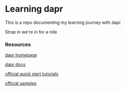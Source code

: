 # Learning dapr

This is a repo documenting my learning journey with dapr

Strap in we're in for a ride

### Resources

[dapr homepage](https://github.com/dapr/quickstarts/)

[dapr docs](https://docs.dapr.io/)

[official quick start tutorials](https://github.com/dapr/quickstarts)

[official samples](https://github.com/dapr/samples)
